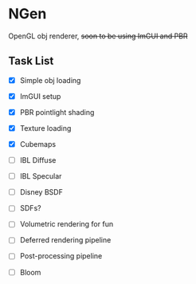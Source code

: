 # NGen
 OpenGL obj renderer, ~~soon to be using ImGUI and PBR~~

## Task List
- [X] Simple obj loading
- [X] ImGUI setup
- [x] PBR pointlight shading
- [X] Texture loading
- [x] Cubemaps
- [ ] IBL Diffuse
- [ ] IBL Specular
- [ ] Disney BSDF
- [ ] SDFs?
- [ ] Volumetric rendering for fun
- [ ] Deferred rendering pipeline
- [ ] Post-processing pipeline
- [ ] Bloom


